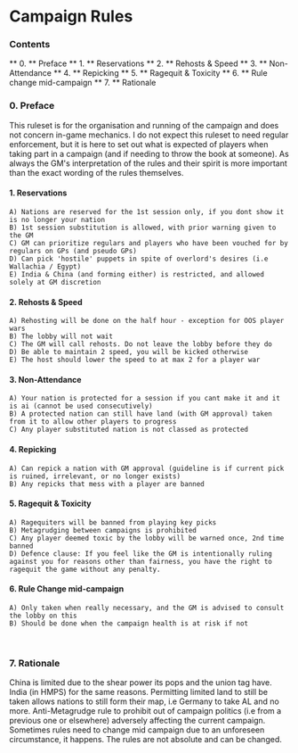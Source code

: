 # Campaign Rules
 
### Contents
** 0. ** Preface
** 1. ** Reservations
** 2. ** Rehosts & Speed
** 3. ** Non-Attendance
** 4. ** Repicking
** 5. ** Ragequit & Toxicity
** 6. ** Rule change mid-campaign
** 7. ** Rationale
<br/>
 
### 0. Preface
This ruleset is for the organisation and running of the campaign and does not concern in-game mechanics.
I do not expect this ruleset to need regular enforcement, but it is here to set out what is expected of players when taking part in a campaign (and if needing to throw the book at someone).
As always the GM's interpretation of the rules and their spirit is more important than the exact wording of the rules themselves.
<br/>
 
#### 1. Reservations
	A) Nations are reserved for the 1st session only, if you dont show it is no longer your nation
	B) 1st session substitution is allowed, with prior warning given to the GM
	C) GM can prioritize regulars and players who have been vouched for by regulars on GPs (and pseudo GPs)
	D) Can pick 'hostile' puppets in spite of overlord's desires (i.e Wallachia / Egypt)
	E) India & China (and forming either) is restricted, and allowed solely at GM discretion
 
#### 2. Rehosts & Speed
	A) Rehosting will be done on the half hour - exception for OOS player wars
	B) The lobby will not wait
	C) The GM will call rehosts. Do not leave the lobby before they do
	D) Be able to maintain 2 speed, you will be kicked otherwise
	E) The host should lower the speed to at max 2 for a player war
 
#### 3. Non-Attendance
	A) Your nation is protected for a session if you cant make it and it is ai (cannot be used consecutively)
	B) A protected nation can still have land (with GM approval) taken from it to allow other players to progress
	C) Any player substituted nation is not classed as protected
 
#### 4. Repicking
	A) Can repick a nation with GM approval (guideline is if current pick is ruined, irrelevant, or no longer exists)
	B) Any repicks that mess with a player are banned
 
#### 5. Ragequit & Toxicity
	A) Ragequiters will be banned from playing key picks
	B) Metagrudging between campaigns is prohibited
	C) Any player deemed toxic by the lobby will be warned once, 2nd time banned
	D) Defence clause: If you feel like the GM is intentionally ruling against you for reasons other than fairness, you have the right to ragequit the game without any penalty.
 
#### 6. Rule Change mid-campaign
	A) Only taken when really necessary, and the GM is advised to consult the lobby on this
	B) Should be done when the campaign health is at risk if not
<br/>
 
### 7. Rationale
China is limited due to the shear power its pops and the union tag have. India (in HMPS) for the same reasons.
Permitting limited land to still be taken allows nations to still form their map, i.e Germany to take AL and no more.
Anti-Metagrudge rule to prohibit out of campaign politics (i.e from a previous one or elsewhere) adversely affecting the current campaign.
Sometimes rules need to change mid campaign due to an unforeseen circumstance, it happens. The rules are not absolute and can be changed.